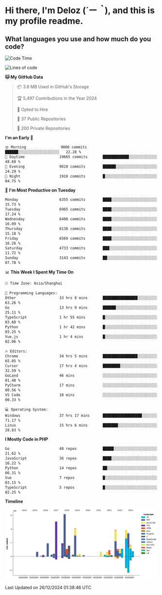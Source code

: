# **Hi there, I'm Deloz (*´ー｀*), and this is my profile readme.**

## **What languages you use and how much do you code?**

<!--START_SECTION:waka-->
![Code Time](http://img.shields.io/badge/Code%20Time-5%2C357%20hrs%2055%20mins-blue)

![Lines of code](https://img.shields.io/badge/From%20Hello%20World%20I%27ve%20Written-44.0%20million%20lines%20of%20code-blue)

**🐱 My GitHub Data** 

> 📦 3.8 MB Used in GitHub's Storage 
 > 
> 🏆 5,497 Contributions in the Year 2024
 > 
> 💼 Opted to Hire
 > 
> 📜 37 Public Repositories 
 > 
> 🔑 200 Private Repositories 
 > 
**I'm an Early 🐤** 

```text
🌞 Morning                9000 commits        ██████░░░░░░░░░░░░░░░░░░░   22.28 % 
🌆 Daytime                19665 commits       ████████████░░░░░░░░░░░░░   48.68 % 
🌃 Evening                9810 commits        ██████░░░░░░░░░░░░░░░░░░░   24.29 % 
🌙 Night                  1918 commits        █░░░░░░░░░░░░░░░░░░░░░░░░   04.75 % 
```
📅 **I'm Most Productive on Tuesday** 

```text
Monday                   6355 commits        ████░░░░░░░░░░░░░░░░░░░░░   15.73 % 
Tuesday                  6965 commits        ████░░░░░░░░░░░░░░░░░░░░░   17.24 % 
Wednesday                6498 commits        ████░░░░░░░░░░░░░░░░░░░░░   16.09 % 
Thursday                 6130 commits        ████░░░░░░░░░░░░░░░░░░░░░   15.18 % 
Friday                   6569 commits        ████░░░░░░░░░░░░░░░░░░░░░   16.26 % 
Saturday                 4733 commits        ███░░░░░░░░░░░░░░░░░░░░░░   11.72 % 
Sunday                   3143 commits        ██░░░░░░░░░░░░░░░░░░░░░░░   07.78 % 
```


📊 **This Week I Spent My Time On** 

```text
🕑︎ Time Zone: Asia/Shanghai

💬 Programming Languages: 
Other                    33 hrs 8 mins       ████████████████░░░░░░░░░   63.26 % 
Go                       13 hrs 9 mins       ██████░░░░░░░░░░░░░░░░░░░   25.11 % 
TypeScript               1 hr 55 mins        █░░░░░░░░░░░░░░░░░░░░░░░░   03.68 % 
Python                   1 hr 42 mins        █░░░░░░░░░░░░░░░░░░░░░░░░   03.25 % 
Vue.js                   1 hr 4 mins         █░░░░░░░░░░░░░░░░░░░░░░░░   02.06 % 

🔥 Editors: 
Chrome                   34 hrs 5 mins       ████████████████░░░░░░░░░   65.05 % 
Cursor                   17 hrs 4 mins       ████████░░░░░░░░░░░░░░░░░   32.59 % 
GoLand                   46 mins             ░░░░░░░░░░░░░░░░░░░░░░░░░   01.48 % 
PyCharm                  17 mins             ░░░░░░░░░░░░░░░░░░░░░░░░░   00.56 % 
VS Code                  10 mins             ░░░░░░░░░░░░░░░░░░░░░░░░░   00.33 % 

💻 Operating System: 
Windows                  37 hrs 17 mins      ██████████████████░░░░░░░   71.17 % 
Linux                    15 hrs 6 mins       ███████░░░░░░░░░░░░░░░░░░   28.83 % 
```

**I Mostly Code in PHP** 

```text
Go                       48 repos            █████░░░░░░░░░░░░░░░░░░░░   21.62 % 
JavaScript               36 repos            ████░░░░░░░░░░░░░░░░░░░░░   16.22 % 
Python                   14 repos            ██░░░░░░░░░░░░░░░░░░░░░░░   06.31 % 
Vue                      7 repos             █░░░░░░░░░░░░░░░░░░░░░░░░   03.15 % 
TypeScript               5 repos             █░░░░░░░░░░░░░░░░░░░░░░░░   02.25 % 
```



**Timeline**

![Lines of Code chart](https://raw.githubusercontent.com/deloz/deloz/main/assets/bar_graph.png)


 Last Updated on 26/12/2024 01:38:46 UTC
<!--END_SECTION:waka-->
